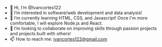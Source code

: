 - 👋 Hi, I’m @Ivancortes122
- 👀 I’m interested in software/web development and data analysis!
- 🌱 I’m currently learning HTML, CSS, and Javascript! Once I'm more comfortable, I will explore Node.js and React.
- 💞️ I’m looking to collaborate on improving skills through passion projects and projects built with others!
- 📫 How to reach me: ivancortes122@gmail.com

<!---
Ivancortes122/Ivancortes122 is a ✨ special ✨ repository because its `README.md` (this file) appears on your GitHub profile.
You can click the Preview link to take a look at your changes.
--->
